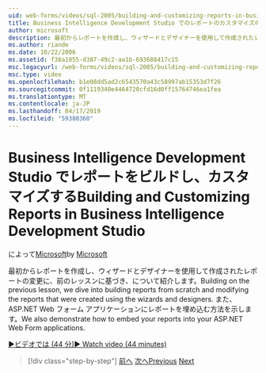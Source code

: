 ```yaml
---
uid: web-forms/videos/sql-2005/building-and-customizing-reports-in-business-intelligence-development-studio
title: Business Intelligence Development Studio でのレポートのカスタマイズのビルドと |Microsoft Docs
author: microsoft
description: 最初からレポートを作成し、ウィザードとデザイナーを使用して作成されたレポートの変更に、前のレッスンに基づき、について紹介します。 私たちをしています.
ms.author: riande
ms.date: 10/22/2006
ms.assetid: f38a1055-d387-49c2-aa1b-693688417c15
msc.legacyurl: /web-forms/videos/sql-2005/building-and-customizing-reports-in-business-intelligence-development-studio
msc.type: video
ms.openlocfilehash: b1e08dd5ad2c6543570a43c58997ab15353d7f26
ms.sourcegitcommit: 0f1119340e4464720cfd16d0ff15764746ea1fea
ms.translationtype: MT
ms.contentlocale: ja-JP
ms.lasthandoff: 04/17/2019
ms.locfileid: "59380360"
---
```

# <a name="building-and-customizing-reports-in-business-intelligence-development-studio"></a><span data-ttu-id="38f3d-104">Business Intelligence Development Studio でレポートをビルドし、カスタマイズする</span><span class="sxs-lookup"><span data-stu-id="38f3d-104">Building and Customizing Reports in Business Intelligence Development Studio</span></span>

<span data-ttu-id="38f3d-105">によって[Microsoft](https://github.com/microsoft)</span><span class="sxs-lookup"><span data-stu-id="38f3d-105">by [Microsoft](https://github.com/microsoft)</span></span>

<span data-ttu-id="38f3d-106">最初からレポートを作成し、ウィザードとデザイナーを使用して作成されたレポートの変更に、前のレッスンに基づき、について紹介します。</span><span class="sxs-lookup"><span data-stu-id="38f3d-106">Building on the previous lesson, we dive into building reports from scratch and modifying the reports that were created using the wizards and designers.</span></span> <span data-ttu-id="38f3d-107">また、ASP.NET Web フォーム アプリケーションにレポートを埋め込む方法を示します。</span><span class="sxs-lookup"><span data-stu-id="38f3d-107">We also demonstrate how to embed your reports into your ASP.NET Web Form applications.</span></span>

[<span data-ttu-id="38f3d-108">&#9654;ビデオでは (44 分)</span><span class="sxs-lookup"><span data-stu-id="38f3d-108">&#9654; Watch video (44 minutes)</span></span>](https://channel9.msdn.com/Blogs/ASP-NET-Site-Videos/building-and-customizing-reports-in-business-intelligence-development-studio)

> [!div class="step-by-step"]
> <span data-ttu-id="38f3d-109">[前へ](getting-started-with-reporting-services.md)
> [次へ](creating-and-using-stored-procedures.md)</span><span class="sxs-lookup"><span data-stu-id="38f3d-109">[Previous](getting-started-with-reporting-services.md)
[Next](creating-and-using-stored-procedures.md)</span></span>
